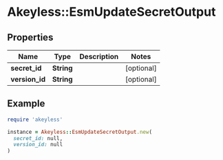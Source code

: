 # Akeyless::EsmUpdateSecretOutput

## Properties

| Name | Type | Description | Notes |
| ---- | ---- | ----------- | ----- |
| **secret_id** | **String** |  | [optional] |
| **version_id** | **String** |  | [optional] |

## Example

```ruby
require 'akeyless'

instance = Akeyless::EsmUpdateSecretOutput.new(
  secret_id: null,
  version_id: null
)
```

